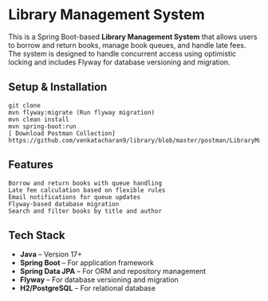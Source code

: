 
# Library Management System

This is a Spring Boot-based **Library Management System** that allows users to borrow and return books, manage book queues, and handle late fees. The system is designed to handle concurrent access using optimistic locking and includes Flyway for database versioning and migration.

##  Setup & Installation
    git clone 
    mvn flyway:migrate (Run flyway migration)
    mvn clean install
    mvn spring-boot:run
    [ Download Postman Collection] https://github.com/venkatacharan9/library/blob/master/postman/LibraryManagementSystem.postman_collection.jso
    

##  Features
    Borrow and return books with queue handling  
    Late fee calculation based on flexible rules  
    Email notifications for queue updates  
    Flyway-based database migration  
    Search and filter books by title and author  


## Tech Stack
- **Java** – Version 17+
- **Spring Boot** – For application framework
- **Spring Data JPA** – For ORM and repository management
- **Flyway** – For database versioning and migration
- **H2/PostgreSQL** – For relational database
